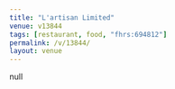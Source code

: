 ```yaml
---
title: "L'artisan Limited"
venue: v13844
tags: [restaurant, food, "fhrs:694812"]
permalink: /v/13844/
layout: venue
---
```

null